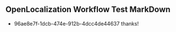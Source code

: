 ## OpenLocalization Workflow Test MarkDown
* 96ae8e7f-1dcb-474e-912b-4dcc4de44637 thanks!

<!--HONumber=Aug16_HO4-->


